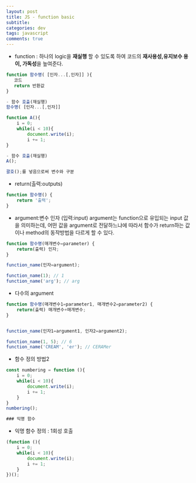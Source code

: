```yaml
---  
layout: post
title: JS - function basic
subtitle:
categories: dev
tags: javascript
comments: true
---
```


- function : 하나의 logic을 **재실행** 할 수 있도록 하여 코드의 **재사용성,유지보수 용이, 가독성**을 높여준다. 

```javascript
function 함수명( [인자...[,인자]] ){
   코드
   return 반환값
}

- 함수 호출(재실행)
함수명( [인자...[,인자]] 
```

```javascript
function A(){
    i = 0;
    while(i < 10){
        document.write(i);
        i += 1;
}

- 함수 호출(재실행)
A();

괄호();를 넣음으로써 변수와 구분  
```

- return(출력:outputs)

```javascript
function 함수명() {
    return '출력';
}
```

- argument:변수 인자 (입력:input)
argument는 function으로 유입되는 input 값을 의미하는데, 어떤 값을 argument로 전달하느냐에 따라서 함수가 return하는 값이나 method의 동작방법을 다르게 할 수 있다.

```javascript
function 함수명(매개변수=parameter) {
    return(출력) 인자;
}

function_name(인자=argument);

function_name(1); // 1
function_name('arg'); // arg
```

- 다수의 argument

```javascript
function 함수명(매개변수1=parameter1, 매개변수2=parameter2) {
    return(출력) 매개변수+매개변수;
}


function_name(인자1=argument1, 인자2=argument2);

function_name(1, 5); // 6
function_name('CREAM', 'er'); // CERAMer
```

- 함수 정의 방법2

```javascript
const numbering = function (){
    i = 0;
    while(i < 10){
        document.write(i);
        i += 1;
    }   
}
numbering();

### 익명 함수

```
- 익명 함수 정의 : 1회성 호출

```javascript
(function (){
    i = 0;
    while(i < 10){
        document.write(i);
        i += 1;
    }   
})();
```